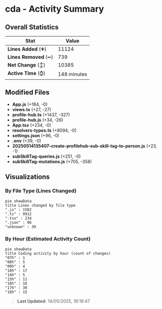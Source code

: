 # cda - Activity Summary 

## Overall Statistics

| Stat                   | Value                                                             |
| ---------------------- | ----------------------------------------------------------------- |
| **Lines Added** (➕)   | 11124                                          |
| **Lines Removed** (➖) | 739                                        |
| **Net Change** (↕)    | 10385                |
| **Active Time** (⌚)   | 148 minutes |


## Modified Files
- **App.js** (+184, -0)
- **views.ts** (+27, -27)
- **profile-hub.ts** (+1437, -327)
- **profile-hub.js** (+34, -26)
- **App.tsx** (+234, -0)
- **resolvers-types.ts** (+8094, -0)
- **settings.json** (+96, -0)
- **.env** (+39, -0)
- **20250514135407-create-profilehub-sub-skill-tag-to-person.js** (+23, -1)
- **subSkillTag-queries.js** (+251, -0)
- **subSkillTag-mutations.js** (+705, -358)

## Visualizations

### By File Type (Lines Changed)

```mermaid
pie showData
title Lines changed by file type
".js" : 1582
".ts" : 9912
".tsx" : 234
".json" : 96
"unknown" : 39
```

### By Hour (Estimated Activity Count)

```mermaid
pie showData
title Coding activity by hour (count of changes)
"07h" : 1
"08h" : 5
"09h" : 4
"10h" : 17
"14h" : 5
"15h" : 11
"16h" : 16
"17h" : 30
"18h" : 15
```


> **Last Updated:** 14/05/2025, 18:19:47